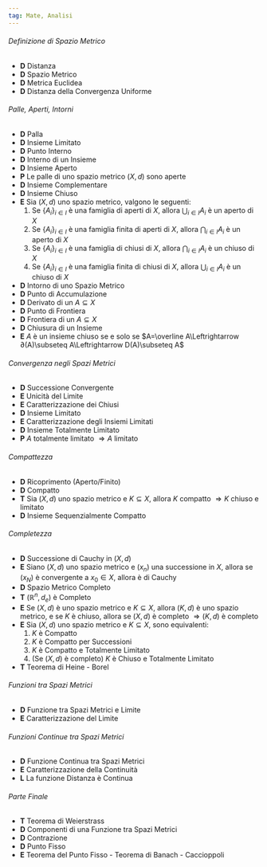 ```yaml
---
tag: Mate, Analisi
---
```

###### Definizione di Spazio Metrico
- **D** Distanza
- **D** Spazio Metrico
- **D** Metrica Euclidea
- **D** Distanza della Convergenza Uniforme 

###### Palle, Aperti, Intorni
- **D** Palla
- **D** Insieme Limitato
- **D** Punto Interno
- **D** Interno di un Insieme
- **D** Insieme Aperto
- **P** Le palle di uno spazio metrico $(X,d)$ sono aperte
- **D** Insieme Complementare
- **D** Insieme Chiuso
- **E** Sia $(X,d)$ uno spazio metrico, valgono le seguenti:
	1. Se $\{A_i\}_{i \in I}$ è una famiglia di aperti di $X$, allora $\displaystyle{\bigcup_{i \in I}A_i}$ è un aperto di $X$
	2. Se $\{A_i\}_{i \in I}$ è una famiglia finita di aperti di $X$, allora $\displaystyle{\bigcap_{i \in I}A_i}$ è un aperto di $X$
	3. Se $\{A_i\}_{i \in I}$ è una famiglia di chiusi di $X$, allora $\displaystyle{\bigcap_{i \in I}A_i}$ è un chiuso di $X$
	4. Se $\{A_i\}_{i \in I}$ è una famiglia finita di chiusi di $X$, allora $\displaystyle{\bigcup_{i \in I}A_i}$ è un chiuso di $X$ 
- **D** Intorno di uno Spazio Metrico
- **D** Punto di Accumulazione 
- **D** Derivato di un $A\subseteq X$
- **D** Punto di Frontiera
- **D** Frontiera di un $A\subseteq X$
- **D** Chiusura di un Insieme
- **E** $A$ è un insieme chiuso se e solo se $A=\overline A\Leftrightarrow ∂(A)\subseteq A\Leftrightarrow D(A)\subseteq A$
###### Convergenza negli Spazi Metrici
- **D** Successione Convergente
- **E** Unicità del Limite
- **E** Caratterizzazione dei Chiusi
- **D** Insieme Limitato
- **E** Caratterizzazione degli Insiemi Limitati
- **D** Insieme Totalmente Limitato
- **P** $A$ totalmente limitato $\Rightarrow A$ limitato

###### Compattezza
- **D** Ricoprimento (Aperto/Finito)
- **D** Compatto
- **T** Sia $(X,d)$ uno spazio metrico e $K\subseteq X$, allora $K$ compatto $\Rightarrow K$ chiuso e limitato
- **D** Insieme Sequenzialmente Compatto

###### Completezza
- **D** Successione di Cauchy in $(X,d)$
- **E** Siano $(X,d)$ uno spazio metrico e $(x_n)$ una successione in $X$, allora se $(x_N)$ è convergente a $x_0 \in X$, allora è di Cauchy
- **D** Spazio Metrico Completo
- **T** $(\mathbb R^n, d_e)$ è Completo
- **E** Se $(X,d)$ è uno spazio metrico e $K\subseteq X$, allora $(K,d)$ è uno spazio metrico, e se $K$ è chiuso, allora se $(X,d)$ è completo $\Rightarrow (K,d)$ è completo
- **E** Sia $(X,d)$ uno spazio metrico e $K\subseteq X$, sono equivalenti:
	1. $K$ è Compatto
	2. $K$ è Compatto per Successioni
	3. $K$ è Compatto e Totalmente Limitato
	4. (Se $(X,d)$ è completo) $K$ è Chiuso e Totalmente Limitato
- **T** Teorema di Heine - Borel

###### Funzioni tra Spazi Metrici
- **D** Funzione tra Spazi Metrici e Limite
- **E** Caratterizzazione del Limite

###### Funzioni Continue tra Spazi Metrici
- **D** Funzione Continua tra Spazi Metrici
- **E** Caratterizzazione della Continuità
- **L** La funzione Distanza è Continua

###### Parte Finale
- **T** Teorema di Weierstrass
- **D** Componenti di una Funzione tra Spazi Metrici
- **D** Contrazione
- **D** Punto Fisso
- **E** Teorema del Punto Fisso - Teorema di Banach - Caccioppoli